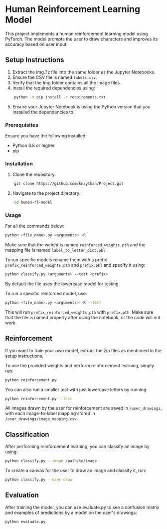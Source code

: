 # Human Reinforcement Learning Model

This project implements a human reinforcement learning model using PyTorch. The model prompts the user to draw characters and improves its accuracy based on user input.

## Setup Instructions
1. Extract the Img.7z file into the same folder as the Jupyter Notebooks.
2. Ensure the CSV file is named `labels.csv`.
3. Verify that the Img folder contains all the image files.
4. Install the required dependencies using:
```bash
    python -m pip install -r requirements.txt
```
5. Ensure your Jupyter Notebook is using the Python version that you installed the dependencies to.

### Prerequisites

Ensure you have the following installed:
- Python 3.8 or higher
- pip

### Installation

1. Clone the repository:
```bash
    git clone https://github.com/knaythan/Project.git
```
2. Navigate to the project directory:
```bash
    cd human-rl-model
```

### Usage

For all the commands below:
```bash
python <file_name>.py <arguments> -R
```
Make sure that the weight is named `reinforced_weights.pth` and the mapping file is named `label_to_letter_dict.pkl`

To run specific models rename them with a prefix `prefix_reinforced_weights.pth` and `prefix.pkl` and specify it using:
```bash
python classify.py <arguments> --test <prefix>
```
By default the file uses the lowercase model for testing.

To run a specific reinforced model, use:
```bash
python <file_name>.py <arguments> -R --test
```
This will run `prefix_reinforced_weights.pth` with `prefix.pth`. Make sure that the file is named properly after using the notebook, or the code will not work.

## Reinforcement
If you want to train your own model, extract the zip files as mentioned in the setup instructions.

To use the provided weights and perform reinforcement learning, simply run:
```bash
python reinforcement.py
```

You can also run a smaller test with just lowercase letters by running:
```bash
python reinforcement.py --test
```

All images drawn by the user for reinforcement are saved in `/user_drawings`, with each image-to-label mapping stored in `/user_drawings/image_mapping.csv`.

## Classification
After performing reinforcement learning, you can classify an image by using:
```bash
python classify.py --image /path/to/image
```

To create a canvas for the user to draw an image and classify it, run:
```bash
python classify.py --user-draw
```

## Evaluation
After training the model, you can use evaluate.py to see a confusion matrix and examples of predictions by a model on the user's drawings:
```bash
python evaluate.py
```